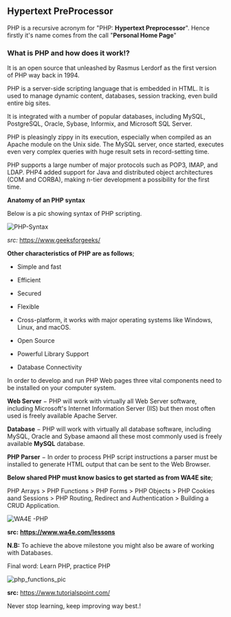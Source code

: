 ## Hypertext PreProcessor

PHP is a recursive acronym for "PHP: **Hypertext Preprocessor**".
Hence firstly it's name comes from the call "**Personal Home Page**"

### What is PHP and how does it work!?

It is an open source that unleashed by Rasmus Lerdorf as the first version of PHP way back in 1994.

PHP is a server-side scripting language that is embedded in HTML. It is used to manage dynamic content, databases, session tracking, even build entire big sites.

It is integrated with a number of popular databases, including MySQL, PostgreSQL, Oracle, Sybase, Informix, and Microsoft SQL Server.

PHP is pleasingly zippy in its execution, especially when compiled as an Apache module on the Unix side. The MySQL server, once started, executes even very complex queries with huge result sets in record-setting time.

PHP supports a large number of major protocols such as POP3, IMAP, and LDAP. PHP4 added support for Java and distributed object architectures (COM and CORBA), making n-tier development a possibility for the first time.

**Anatomy of an PHP syntax**

Below is a pic showing syntax of PHP scripting.

![PHP-Syntax](https://user-images.githubusercontent.com/82188274/210611489-8b8c126f-b414-4551-85b3-8a870bcee277.png)

 *src:* https://www.geeksforgeeks/


**Other characteristics of PHP are as follows**;

- Simple and fast

- Efficient

- Secured

- Flexible

- Cross-platform, it works with major operating systems like Windows, Linux, and macOS.

- Open Source

- Powerful Library Support

- Database Connectivity

In order to develop and run PHP Web pages three vital components need to be installed on your computer system.

**Web Server** − PHP will work with virtually all Web Server software, including Microsoft's Internet Information Server (IIS) but then most often used is freely available Apache Server.

**Database** − PHP will work with virtually all database software, including MySQL, Oracle and Sybase amaond all these most commonly used is freely available **MySQL** database.

**PHP Parser** − In order to process PHP script instructions a parser must be installed to generate HTML output that can be sent to the Web Browser.

**Below shared PHP must know basics to get started as from WA4E site**;

PHP Arrays > PHP Functions > PHP Forms > PHP Objects > PHP Cookies aand Sessions >  PHP Routing, Redirect and Authentication >  Building a CRUD Application.

![WA4E -PHP](https://user-images.githubusercontent.com/82188274/210612133-3c898927-172e-4b9d-b16d-cb16421de793.png)

**src:** __https://www.wa4e.com/lessons__

**N.B:** To achieve the above milestone you might also be aware of working with Databases.

Final word: Learn PHP, practice PHP 

![php_functions_pic](https://user-images.githubusercontent.com/82188274/210612683-c76205a0-2180-4131-aead-6b1e67c8a702.jpg)

**src:** https://www.tutorialspoint.com/



Never stop learning, keep improving way best.!